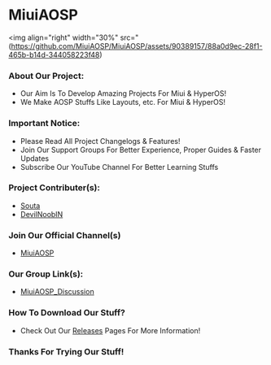 # MiuiAOSP

<!-- ############################# -->
<!-- Start Segment 01 Of README.MD -->
<!-- ############################# -->

<!-- Preview MiuiAOSP Project Logo -->
<img align="right" width="30%" src="(https://github.com/MiuiAOSP/MiuiAOSP/assets/90389157/88a0d9ec-28f1-465b-b14d-344058223f48)



### About Our Project:
- Our Aim Is To Develop Amazing Projects For Miui & HyperOS!
- We Make AOSP Stuffs Like Layouts, etc. For Miui & HyperOS!

### Important Notice:
- Please Read All Project Changelogs & Features!
- Join Our Support Groups For Better Experience, Proper Guides & Faster Updates
- Subscribe Our YouTube Channel For Better Learning Stuffs

### Project Contributer(s):
- [Souta](https://t.me/SoutaEver)
- [DevilNoobIN](https://t.me/DevilNoobIN)

### Join Our Official Channel(s)
- [MiuiAOSP](https://t.me/MiuiAOSP)
### Our Group Link(s):
- [MiuiAOSP_Discussion](https://t.me/MiuiAOSP_Discussions)

### How To Download Our Stuff?
- Check Out Our [Releases](https://github.com/BlazeWizardOP/MiuiAOSP/releases) Pages For More Information!

<!-- ############################# -->
<!-- Start Segment 03 Of README.MD -->
<!-- ############################# -->

###  Thanks For Trying Our Stuff!

